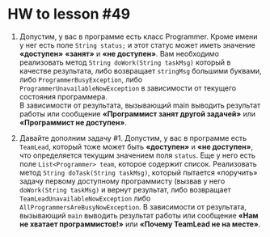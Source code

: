 # HW to lesson #49

1. Допустим, у вас в программе есть класс Programmer.
Кроме имени у нег есть поле `String status;` и этот статус может иметь значение **«доступен»** **«занят»** и **«не доступен»**.
Вам необходимо реализовать метод `String doWork(String taskMsg)` который в качестве результата, либо возвращает `stringMsg` большими буквами, либо `ProgrammerBusyException`, либо `ProgrammerUnavailableNowException` в зависимости от текущего состояния программера.  
В зависимости от результата, вызывающий main выводить результат работы или сообщение **«Программист занят другой задачей»** или **«Программист не доступен»**.


2. Давайте дополним задачу #1.
Допустим, у вас в программе есть `TeamLead`, который тоже может быть **«доступен»** и **«не доступен»**, что определяется текущим значением поля `status`.
Еще у него есть поле `List<Programmer> team`, которое содержит список.
Реализовать метод `String doTask(String taskMsg)`, который пытается «поручить» задачу первому доступному программисту (вызвав у него `doWork(String taskMsg)` и вернут результат, либо возвращает `TeamLeadUnavailableNowException` либо `AllProgrammersAreBusyNowException`.
В зависимости от результата, вызывающий `main` выводить результат работы или сообщение **«Нам не хватает программистов!»** или **«Почему TeamLead не на месте»**.
